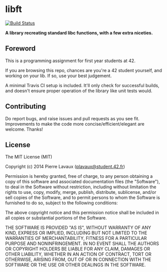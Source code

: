 libft
===

[![Build Status](https://travis-ci.org/PierreLvx/libft.svg)](https://travis-ci.org/PierreLvx/libft)

**A library recreating standard libc functions, with a few extra niceties.**

Foreword
---

This is a programming assignment for first year students at 42.

If you are browsing this repo, chances are you're a 42 student yourself, and working on your lib. If so, use your best judgement.

A minimal Travis CI setup is included. It'll only check for successful builds, and doesn't ensure proper operation of the library like unit tests would.

Contributing
---

Do report bugs, and raise issues and pull requests as you see fit. Improvements to make the code more concise/efficient/elegant are welcome. Thanks!

License
---

The MIT License (MIT)

Copyright (c) 2014 Pierre Lavaux (plavaux@student.42.fr)

Permission is hereby granted, free of charge, to any person obtaining a copy
of this software and associated documentation files (the "Software"), to deal
in the Software without restriction, including without limitation the rights
to use, copy, modify, merge, publish, distribute, sublicense, and/or sell
copies of the Software, and to permit persons to whom the Software is
furnished to do so, subject to the following conditions:

The above copyright notice and this permission notice shall be included in all
copies or substantial portions of the Software.

THE SOFTWARE IS PROVIDED "AS IS", WITHOUT WARRANTY OF ANY KIND, EXPRESS OR
IMPLIED, INCLUDING BUT NOT LIMITED TO THE WARRANTIES OF MERCHANTABILITY,
FITNESS FOR A PARTICULAR PURPOSE AND NONINFRINGEMENT. IN NO EVENT SHALL THE
AUTHORS OR COPYRIGHT HOLDERS BE LIABLE FOR ANY CLAIM, DAMAGES OR OTHER
LIABILITY, WHETHER IN AN ACTION OF CONTRACT, TORT OR OTHERWISE, ARISING FROM,
OUT OF OR IN CONNECTION WITH THE SOFTWARE OR THE USE OR OTHER DEALINGS IN THE
SOFTWARE.
